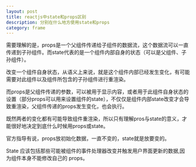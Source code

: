 ```yaml
---
layout: post
title: reactjs中state和props区别
description: 分别在什么地方使用state和props
category: frame
---
```


需要理解的是，props是一个父组件传递给子组件的数据流，这个数据流可以一直传递到子孙组件。而state代表的是一个组件内部自身的状态（可以是父组件、子孙组件）。

改变一个组件自身状态，从语义上来说，就是这个组件内部已经发生变化，有可能需要对此组件以及组件所包含的子孙组件进行重渲染。

而props是父组件传递的参数，可以被用于显示内容，或者用于此组件自身状态的设置（部分props可以用来设置组件的state），不仅仅是组件内部state改变才会导致重渲染，父组件传递的props发生变化，也会执行。

既然两者的变化都有可能导致组件重渲染，所以只有理解pros与state的意义，才能很好地决定到底什么时候用props或state。

官方指导有说，props放初始化数据，一直不变的，state就是放要变的。

State 应该包括那些可能被组件的事件处理器改变并触发用户界面更新的数据,因为组件本身不能修改自己的 props。
